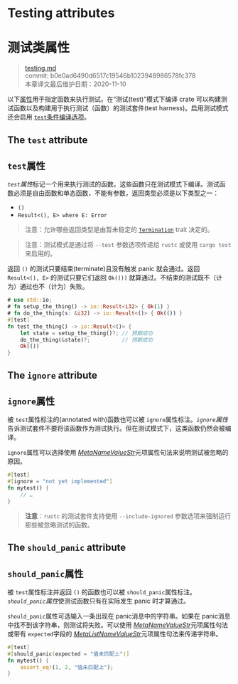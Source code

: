 # Testing attributes
# 测试类属性

>[testing.md](https://github.com/rust-lang/reference/blob/master/src/attributes/testing.md)\
>commit: b0e0ad6490d6517c19546b1023948986578fc378 \
>本章译文最后维护日期：2020-11-10

以下[属性][attributes]用于指定函数来执行测试。在“测试(test)”模式下编译 crate 可以构建测试函数以及构建用于执行测试（函数）的测试套件(test harness)。启用测试模式还会启用 [`test`条件编译选项][`test` conditional compilation option]。

## The `test` attribute
## `test`属性

*`test`属性*标记一个用来执行测试的函数。这些函数只在测试模式下编译。测试函数必须是自由函数和单态函数，不能有参数，返回类型必须是以下类型之一：

* `()`
* `Result<(), E> where E: Error`
<!-- * `!` -->
<!-- * Result<!, E> where E: Error` -->

> 注意：允许哪些返回类型是由暂未稳定的 [`Termination`] trait 决定的。

<!-- 如果前面这节需要更新(从 "不能有参数" 开始, 同时需要修改 crates-and-source-files.md 文件 -->

> 注意：测试模式是通过将 `--test` 参数选项传递给 `rustc` 或使用 `cargo test` 来启用的。

返回 `()` 的测试只要结束(terminate)且没有触发 panic 就会通过。返回 `Result<(), E>` 的测试只要它们返回 `Ok(())` 就算通过。不结束的测试既不（计为）通过也不（计为）失败。

```rust
# use std::io;
# fn setup_the_thing() -> io::Result<i32> { Ok(1) }
# fn do_the_thing(s: &i32) -> io::Result<()> { Ok(()) }
#[test]
fn test_the_thing() -> io::Result<()> {
    let state = setup_the_thing()?; // 预期成功
    do_the_thing(&state)?;          // 预期成功
    Ok(())
}
```

## The `ignore` attribute
## `ignore`属性

被 `test`属性标注的(annotated with)函数也可以被 `ignore`属性标注。*`ignore`属性*告诉测试套件不要将该函数作为测试执行。但在测试模式下，这类函数仍然会被编译。

`ignore`属性可以选择使用 [_MetaNameValueStr_]元项属性句法来说明测试被忽略的原因。

```rust
#[test]
#[ignore = "not yet implemented"]
fn mytest() {
    // …
}
```

> **注意**：`rustc` 的测试套件支持使用 `--include-ignored` 参数选项来强制运行那些被忽略测试的函数。

## The `should_panic` attribute
## `should_panic`属性

被 `test`属性标注并返回 `()` 的函数也可以被 `should_panic`属性标注。*`should_panic`属性*使测试函数只有在实际发生 panic 时才算通过。

`should_panic`属性可选输入一条出现在 panic消息中的字符串。如果在 panic消息中找不到该字符串，则测试将失败。可以使用 [_MetaNameValueStr_]元项属性句法或带有 `expected`字段的 [_MetaListNameValueStr_]元项属性句法来传递字符串。

```rust
#[test]
#[should_panic(expected = "值未匹配上")]
fn mytest() {
    assert_eq!(1, 2, "值未匹配上");
}
```

[_MetaListNameValueStr_]: ../attributes.md#meta-item-attribute-syntax
[_MetaNameValueStr_]: ../attributes.md#meta-item-attribute-syntax
[`Termination`]: https://doc.rust-lang.org/std/process/trait.Termination.html
[`test` conditional compilation option]: ../conditional-compilation.md#test
[attributes]: ../attributes.md

<!-- 2020-11-12-->
<!-- checked -->
